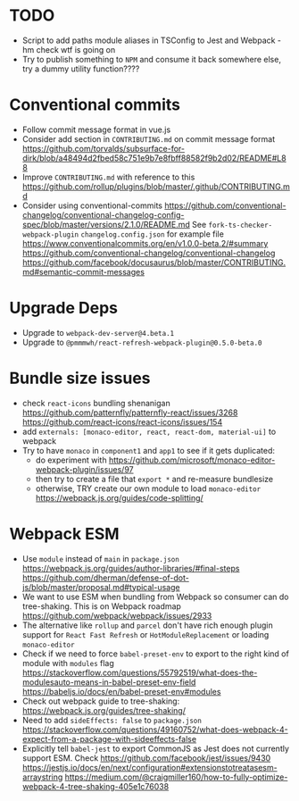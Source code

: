 # TODO

- Script to add paths module aliases in TSConfig to Jest and Webpack - hm check wtf is going on
- Try to publish something to `NPM` and consume it back somewhere else, try a dummy utility function????

# Conventional commits

- Follow commit message format in vue.js
- Consider add section in `CONTRIBUTING.md` on commit message format
  https://github.com/torvalds/subsurface-for-dirk/blob/a48494d2fbed58c751e9b7e8fbff88582f9b2d02/README#L88
- Improve `CONTRIBUTING.md` with reference to this
  https://github.com/rollup/plugins/blob/master/.github/CONTRIBUTING.md
- Consider using conventional-commits
  https://github.com/conventional-changelog/conventional-changelog-config-spec/blob/master/versions/2.1.0/README.md
  See `fork-ts-checker-webpack-plugin` `changelog.config.json` for example file
  https://www.conventionalcommits.org/en/v1.0.0-beta.2/#summary
  https://github.com/conventional-changelog/conventional-changelog
  https://github.com/facebook/docusaurus/blob/master/CONTRIBUTING.md#semantic-commit-messages

# Upgrade Deps

- Upgrade to `webpack-dev-server@4.beta.1`
- Upgrade to `@pmmmwh/react-refresh-webpack-plugin@0.5.0-beta.0`

# Bundle size issues

- check `react-icons` bundling shenanigan
  https://github.com/patternfly/patternfly-react/issues/3268
  https://github.com/react-icons/react-icons/issues/154
- add `externals: [monaco-editor, react, react-dom, material-ui]` to webpack
- Try to have `monaco` in `component1` and `app1` to see if it gets duplicated:
  - do experiment with https://github.com/microsoft/monaco-editor-webpack-plugin/issues/97
  - then try to create a file that `export *` and re-measure bundlesize
  - otherwise, TRY create our own module to load `monaco-editor`
    https://webpack.js.org/guides/code-splitting/

# Webpack ESM

- Use `module` instead of `main` in `package.json`
  https://webpack.js.org/guides/author-libraries/#final-steps
  https://github.com/dherman/defense-of-dot-js/blob/master/proposal.md#typical-usage
- We want to use ESM when bundling from Webpack so consumer can do tree-shaking. This is on Webpack roadmap
  https://github.com/webpack/webpack/issues/2933
- The alternative like `rollup` and `parcel` don't have rich enough plugin support for `React Fast Refresh` or `HotModuleReplacement` or loading `monaco-editor`
- Check if we need to force `babel-preset-env` to export to the right kind of module with `modules` flag
  https://stackoverflow.com/questions/55792519/what-does-the-modulesauto-means-in-babel-preset-env-field
  https://babeljs.io/docs/en/babel-preset-env#modules
- Check out webpack guide to tree-shaking:
  https://webpack.js.org/guides/tree-shaking/
- Need to add `sideEffects: false` to `package.json`
  https://stackoverflow.com/questions/49160752/what-does-webpack-4-expect-from-a-package-with-sideeffects-false
- Explicitly tell `babel-jest` to export CommonJS as Jest does not currently support ESM. Check
  https://github.com/facebook/jest/issues/9430
  https://jestjs.io/docs/en/next/configuration#extensionstotreatasesm-arraystring
  https://medium.com/@craigmiller160/how-to-fully-optimize-webpack-4-tree-shaking-405e1c76038
